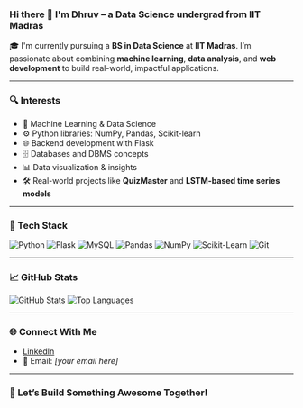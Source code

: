 ### Hi there 👋 I'm Dhruv – a Data Science undergrad from IIT Madras

🎓 I'm currently pursuing a **BS in Data Science** at **IIT Madras**. I’m passionate about combining **machine learning**, **data analysis**, and **web development** to build real-world, impactful applications.

---

### 🔍 Interests
- 🧠 Machine Learning & Data Science
- ⚙️ Python libraries: NumPy, Pandas, Scikit-learn
- 🌐 Backend development with Flask
- 🗄️ Databases and DBMS concepts
- 📊 Data visualization & insights
- 🛠️ Real-world projects like **QuizMaster** and **LSTM-based time series models**

---

### 🧰 Tech Stack
![Python](https://img.shields.io/badge/-Python-3776AB?style=flat-square&logo=python&logoColor=white)
![Flask](https://img.shields.io/badge/-Flask-000000?style=flat-square&logo=flask)
![MySQL](https://img.shields.io/badge/-MySQL-4479A1?style=flat-square&logo=mysql&logoColor=white)
![Pandas](https://img.shields.io/badge/-Pandas-150458?style=flat-square&logo=pandas)
![NumPy](https://img.shields.io/badge/-NumPy-013243?style=flat-square&logo=numpy)
![Scikit-Learn](https://img.shields.io/badge/-Scikit--Learn-F7931E?style=flat-square&logo=scikit-learn&logoColor=white)
![Git](https://img.shields.io/badge/-Git-F05032?style=flat-square&logo=git&logoColor=white)

---

### 📈 GitHub Stats
![GitHub Stats](https://github-readme-stats.vercel.app/api?username=22f3002319&show_icons=true&theme=radical)
![Top Languages](https://github-readme-stats.vercel.app/api/top-langs/?username=22f3002319&layout=compact&theme=radical)

---

### 🌐 Connect With Me
- [LinkedIn](https://www.linkedin.com/in/dhruv-b29720211/)
- 📧 Email: *[your email here]*

---

### 🚀 Let’s Build Something Awesome Together!
